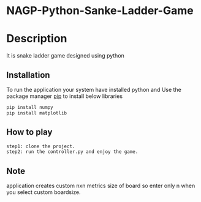 # NAGP-Python-Sanke-Ladder-Game

# Description

It is snake ladder game designed using python

## Installation

To run the application your system have installed python and Use the package manager [pip](https://pip.pypa.io/en/stable/) to install below libraries

```bash
pip install numpy
pip install matplotlib
```


## How to play
```bash
step1: clone the project.
step2: run the controller.py and enjoy the game.
```


## Note
application creates custom nxn metrics size of board so enter only n when you select custom boardsize. 
